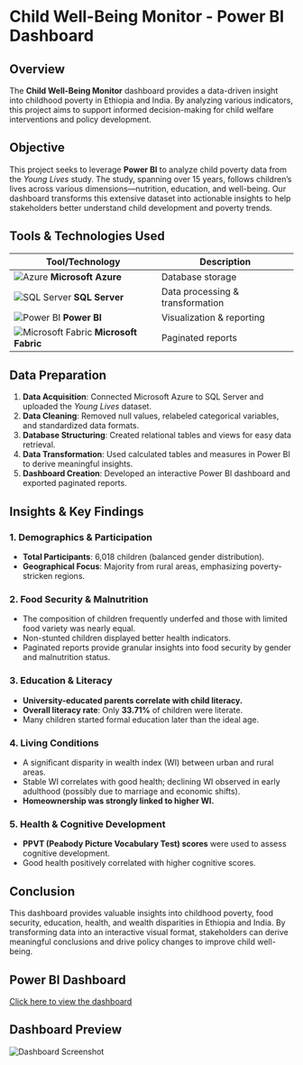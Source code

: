 # Child Well-Being Monitor - Power BI Dashboard

## Overview
The **Child Well-Being Monitor** dashboard provides a data-driven insight into childhood poverty in Ethiopia and India. By analyzing various indicators, this project aims to support informed decision-making for child welfare interventions and policy development.

## Objective
This project seeks to leverage **Power BI** to analyze child poverty data from the *Young Lives* study. The study, spanning over 15 years, follows children’s lives across various dimensions—nutrition, education, and well-being. Our dashboard transforms this extensive dataset into actionable insights to help stakeholders better understand child development and poverty trends.

## Tools & Technologies Used
| Tool/Technology | Description |
|---------------|-------------|
| ![Azure](https://upload.wikimedia.org/wikipedia/commons/a/a8/Microsoft_Azure_Logo.svg) **Microsoft Azure** | Database storage |
| ![SQL Server](https://upload.wikimedia.org/wikipedia/en/8/8c/Microsoft_SQL_Server_Logo.svg) **SQL Server** | Data processing & transformation |
| ![Power BI](https://upload.wikimedia.org/wikipedia/commons/c/cf/Power_BI_logo.svg) **Power BI** | Visualization & reporting |
| ![Microsoft Fabric](https://upload.wikimedia.org/wikipedia/commons/1/1b/Microsoft_Fabric_Logo.svg) **Microsoft Fabric** | Paginated reports |

## Data Preparation
1. **Data Acquisition**: Connected Microsoft Azure to SQL Server and uploaded the *Young Lives* dataset.
2. **Data Cleaning**: Removed null values, relabeled categorical variables, and standardized data formats.
3. **Database Structuring**: Created relational tables and views for easy data retrieval.
4. **Data Transformation**: Used calculated tables and measures in Power BI to derive meaningful insights.
5. **Dashboard Creation**: Developed an interactive Power BI dashboard and exported paginated reports.

## Insights & Key Findings
### **1. Demographics & Participation**
- **Total Participants**: 6,018 children (balanced gender distribution).
- **Geographical Focus**: Majority from rural areas, emphasizing poverty-stricken regions.

### **2. Food Security & Malnutrition**
- The composition of children frequently underfed and those with limited food variety was nearly equal.
- Non-stunted children displayed better health indicators.
- Paginated reports provide granular insights into food security by gender and malnutrition status.

### **3. Education & Literacy**
- **University-educated parents correlate with child literacy.**
- **Overall literacy rate**: Only **33.71%** of children were literate.
- Many children started formal education later than the ideal age.

### **4. Living Conditions**
- A significant disparity in wealth index (WI) between urban and rural areas.
- Stable WI correlates with good health; declining WI observed in early adulthood (possibly due to marriage and economic shifts).
- **Homeownership was strongly linked to higher WI.**

### **5. Health & Cognitive Development**
- **PPVT (Peabody Picture Vocabulary Test) scores** were used to assess cognitive development.
- Good health positively correlated with higher cognitive scores.

## Conclusion
This dashboard provides valuable insights into childhood poverty, food security, education, health, and wealth disparities in Ethiopia and India. By transforming data into an interactive visual format, stakeholders can derive meaningful conclusions and drive policy changes to improve child well-being.

## Power BI Dashboard
[Click here to view the dashboard](https://app.powerbi.com/view?r=eyJrIjoiYjEyZThjNTktNGQ4Zi00NjJmLWEyMDMtZmY2YzhmZWE0NDE3IiwidCI6ImU3NGM1ZjYxLTNhYzMtNDRmNi1iMzhhLWJjMDIyODYwNDc5NSIsImMiOjEwfQ%3D%3D)

## Dashboard Preview
![Dashboard Screenshot](https://drive.google.com/drive/folders/1FguGJu6kX27XxmA_P2IzQoYuskR-Nu8g)

